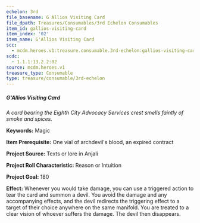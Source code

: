 ```yaml
---
echelon: 3rd
file_basename: G Allios Visiting Card
file_dpath: Treasures/Consumables/3rd Echelon Consumables
item_id: gallios-visiting-card
item_index: '02'
item_name: G'Allios Visiting Card
scc:
  - mcdm.heroes.v1:treasure.consumable.3rd-echelon:gallios-visiting-card
scdc:
  - 1.1.1:13.2.2:02
source: mcdm.heroes.v1
treasure_type: Consumable
type: treasure/consumable/3rd-echelon
---
```


##### G'Allios Visiting Card

*A card bearing the Eighth City Advocacy Services crest smells faintly of smoke and spices.*

**Keywords:** Magic

**Item Prerequisite:** One vial of archdevil's blood, an expired contract

**Project Source:** Texts or lore in Anjali

**Project Roll Characteristic:** Reason or Intuition

**Project Goal:** 180

**Effect:** Whenever you would take damage, you can use a triggered action to tear the card and summon a devil. You avoid the damage and any accompanying effects, and the devil redirects the triggering effect to a target of their choice anywhere on the same manifold. You are treated to a clear vision of whoever suffers the damage. The devil then disappears.
